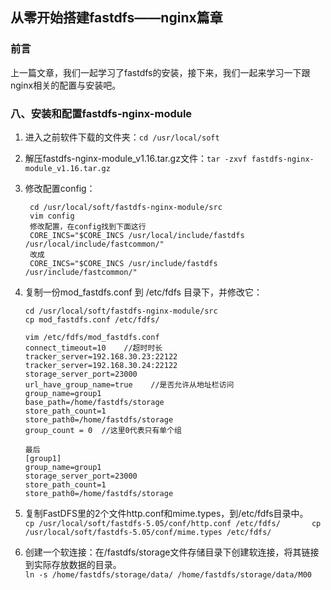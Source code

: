 ## 从零开始搭建fastdfs——nginx篇章

### 前言

上一篇文章，我们一起学习了fastdfs的安装，接下来，我们一起来学习一下跟nginx相关的配置与安装吧。

### 八、安装和配置fastdfs-nginx-module

1. 进入之前软件下载的文件夹：`cd /usr/local/soft`
2. 解压fastdfs-nginx-module\_v1.16.tar.gz文件：`tar -zxvf fastdfs-nginx-module_v1.16.tar.gz`
3. 修改配置config：
   ```
    cd /usr/local/soft/fastdfs-nginx-module/src
    vim config
    修改配置，在config找到下面这行
    CORE_INCS="$CORE_INCS /usr/local/include/fastdfs /usr/local/include/fastcommon/"
    改成
    CORE_INCS="$CORE_INCS /usr/include/fastdfs /usr/include/fastcommon/"
   ```
4. 复制一份mod\_fastdfs.conf 到 /etc/fdfs 目录下，并修改它：

   ```
   cd /usr/local/soft/fastdfs-nginx-module/src
   cp mod_fastdfs.conf /etc/fdfs/

   vim /etc/fdfs/mod_fastdfs.conf
   connect_timeout=10    //超时时长
   tracker_server=192.168.30.23:22122
   tracker_server=192.168.30.24:22122
   storage_server_port=23000
   url_have_group_name=true    //是否允许从地址栏访问
   group_name=group1
   base_path=/home/fastdfs/storage
   store_path_count=1
   store_path0=/home/fastdfs/storage
   group_count = 0  //这里0代表只有单个组

   最后
   [group1]
   group_name=group1
   storage_server_port=23000
   store_path_count=1
   store_path0=/home/fastdfs/storage
   ```

5. 复制FastDFS里的2个文件http.conf和mime.types，到/etc/fdfs目录中。  
   `cp /usr/local/soft/fastdfs-5.05/conf/http.conf /etc/fdfs/      
    cp /usr/local/soft/fastdfs-5.05/conf/mime.types /etc/fdfs/`

6. 创建一个软连接：在/fastdfs/storage文件存储目录下创建软连接，将其链接到实际存放数据的目录。  
   `ln -s /home/fastdfs/storage/data/ /home/fastdfs/storage/data/M00`



